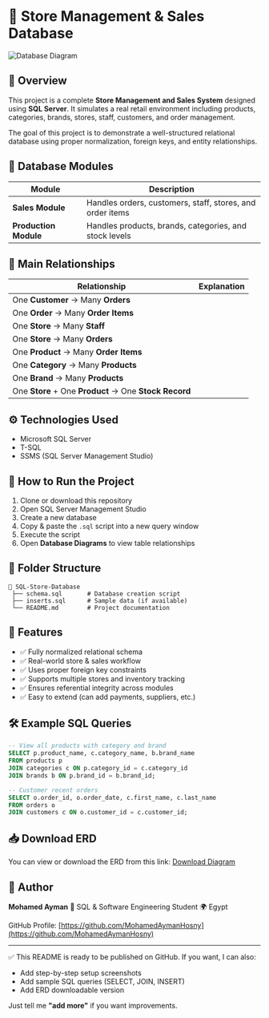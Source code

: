 # 🏪 Store Management & Sales Database

![Database Diagram](https://edrawcloudpublicus.s3.amazonaws.com/viewer/self/9057521/share/2025-10-21/1761075269/main.svg)

## 📌 Overview

This project is a complete **Store Management and Sales System** designed using **SQL Server**. It simulates a real retail environment including products, categories, brands, stores, staff, customers, and order management.

The goal of this project is to demonstrate a well-structured relational database using proper normalization, foreign keys, and entity relationships.

## 🧱 Database Modules

| Module                | Description                                               |
| --------------------- | --------------------------------------------------------- |
| **Sales Module**      | Handles orders, customers, staff, stores, and order items |
| **Production Module** | Handles products, brands, categories, and stock levels    |

## 🔗 Main Relationships

| Relationship                                           | Explanation |
| ------------------------------------------------------ | ----------- |
| One **Customer** → Many **Orders**                     |             |
| One **Order** → Many **Order Items**                   |             |
| One **Store** → Many **Staff**                         |             |
| One **Store** → Many **Orders**                        |             |
| One **Product** → Many **Order Items**                 |             |
| One **Category** → Many **Products**                   |             |
| One **Brand** → Many **Products**                      |             |
| One **Store** + One **Product** → One **Stock Record** |             |

## ⚙️ Technologies Used

* Microsoft SQL Server
* T-SQL
* SSMS (SQL Server Management Studio)

## 🚀 How to Run the Project

1. Clone or download this repository
2. Open SQL Server Management Studio
3. Create a new database
4. Copy & paste the `.sql` script into a new query window
5. Execute the script
6. Open **Database Diagrams** to view table relationships

## 📂 Folder Structure

```
📁 SQL-Store-Database
 ├── schema.sql       # Database creation script
 ├── inserts.sql      # Sample data (if available)
 └── README.md        # Project documentation
```

## 📌 Features

* ✅ Fully normalized relational schema
* ✅ Real-world store & sales workflow
* ✅ Uses proper foreign key constraints
* ✅ Supports multiple stores and inventory tracking
* ✅ Ensures referential integrity across modules
* ✅ Easy to extend (can add payments, suppliers, etc.)

## 🛠️ Example SQL Queries

```sql
-- View all products with category and brand
SELECT p.product_name, c.category_name, b.brand_name
FROM products p
JOIN categories c ON p.category_id = c.category_id
JOIN brands b ON p.brand_id = b.brand_id;

-- Customer recent orders
SELECT o.order_id, o.order_date, c.first_name, c.last_name
FROM orders o
JOIN customers c ON o.customer_id = c.customer_id;
```

## 📥 Download ERD

You can view or download the ERD from this link:
[Download Diagram](https://edrawcloudpublicus.s3.amazonaws.com/viewer/self/9057521/share/2025-10-21/1761075269/main.svg)

## 👤 Author

**Mohamed Ayman**
📌 SQL & Software Engineering Student
🌍 Egypt

GitHub Profile: [https://github.com/MohamedAymanHosny](https://github.com/MohamedAymanHosny)

---

✅ This README is ready to be published on GitHub.
If you want, I can also:

* Add step-by-step setup screenshots
* Add sample SQL queries (SELECT, JOIN, INSERT)
* Add ERD downloadable version

Just tell me **"add more"** if you want improvements.
